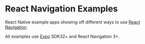 # React Navigation Examples
React Native example apps showing off different ways to use [React Navigation](https://reactnavigation.org/).

All examples use [Expo](https://expo.io/) SDK32+ and React Navigation 3+.
